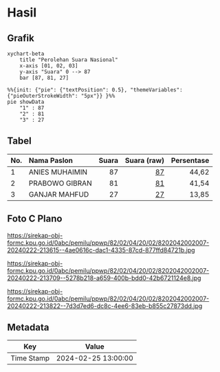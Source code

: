 # Hasil

## Grafik

```mermaid
xychart-beta
    title "Perolehan Suara Nasional"
    x-axis [01, 02, 03]
    y-axis "Suara" 0 --> 87
    bar [87, 81, 27]
```

```mermaid
%%{init: {"pie": {"textPosition": 0.5}, "themeVariables": {"pieOuterStrokeWidth": "5px"}} }%%
pie showData
    "1" : 87
    "2" : 81
    "3" : 27
```

## Tabel

| No. | Nama Paslon    | Suara | Suara (raw) | Persentase |
|:--- |:-------------- | -----:| -----------:| ----------:|
| 1   | ANIES MUHAIMIN | 87    | [87][p-1]   | 44,62      |
| 2   | PRABOWO GIBRAN | 81    | [81][p-2]   | 41,54      |
| 3   | GANJAR MAHFUD  | 27    | [27][p-3]   | 13,85      |


[p-1]: https://github.com/gigit-pemilu/pemilu-2024/blob/main/pilpres/hitung-suara/sub/82-maluku-utara/sub/02-halmahera-tengah/sub/04-weda-utara/sub/2002-sagea/sub/007-tps/sub/paslon-1.txt
[p-2]: https://github.com/gigit-pemilu/pemilu-2024/blob/main/pilpres/hitung-suara/sub/82-maluku-utara/sub/02-halmahera-tengah/sub/04-weda-utara/sub/2002-sagea/sub/007-tps/sub/paslon-2.txt
[p-3]: https://github.com/gigit-pemilu/pemilu-2024/blob/main/pilpres/hitung-suara/sub/82-maluku-utara/sub/02-halmahera-tengah/sub/04-weda-utara/sub/2002-sagea/sub/007-tps/sub/paslon-3.txt

## Foto C Plano

https://sirekap-obj-formc.kpu.go.id/0abc/pemilu/ppwp/82/02/04/20/02/8202042002007-20240222-213615--4ae0616c-dac1-4335-87cd-877ffd84721b.jpg

https://sirekap-obj-formc.kpu.go.id/0abc/pemilu/ppwp/82/02/04/20/02/8202042002007-20240222-213709--5278b218-a659-400b-bdd0-42b6721124e8.jpg

https://sirekap-obj-formc.kpu.go.id/0abc/pemilu/ppwp/82/02/04/20/02/8202042002007-20240222-213822--7d3d7ed6-dc8c-4ee6-83eb-b855c27873dd.jpg


## Metadata

| Key        | Value               |
| ---------- | ------------------- |
| Time Stamp | 2024-02-25 13:00:00 |



